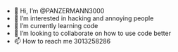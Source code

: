 - 👋 Hi, I’m @PANZERMANN3000
- 👀 I’m interested in hacking and annoying people 
- 🌱 I’m currently learning code 
- 💞️ I’m looking to collaborate on how to use code better 
- 📫 How to reach me 3013258286

<!---
PANZERMANN3000/PANZERMANN3000 is a ✨ special ✨ repository because its `README.md` (this file) appears on your GitHub profile.
You can click the Preview link to take a look at your changes.
--->
